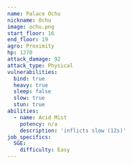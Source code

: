 ```yaml
---
name: Palace Ochu
nickname: Ochu
image: ochu.png
start_floor: 16
end_floor: 19
agro: Proximity
hp: 1270
attack_damage: 92
attack_type: Physical
vulnerabilities:
  bind: true
  heavy: true
  sleep: false
  slow: true
  stun: true
abilities:
  - name: Acid Mist
    potency: n/a
    description: 'inflicts slow (12s)'
job_specifics:
  SGE:
    difficulty: Easy
---
```

